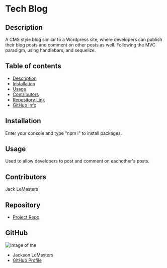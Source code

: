 
# **Tech Blog**
## Description 
A CMS style blog similar to a Wordpress site, where developers can publish their blog posts and comment on other posts as well. Following the MVC paradigm, using handlebars, and sequelize.
## Table of contents
- [Description](#Description)
- [Installation](#Installation)
- [Usage](#Usage)
- [Contributors](#Contributors)
- [Repository Link](#Repository)
- [GitHub Info](#GitHub) 
## Installation
Enter your console and type "npm i" to install packages.
## Usage
Used to allow developers to post and comment on eachother's posts.
## Contributors
Jack LeMasters
## Repository
- [Project Repo](github.com/jacklemasters/tech-blog)
## GitHub
![Image of me](https://avatars.githubusercontent.com/u/82251556?v=4)
- Jackson LeMasters
- [GitHub Profile](https://github.com/jacklemasters)

